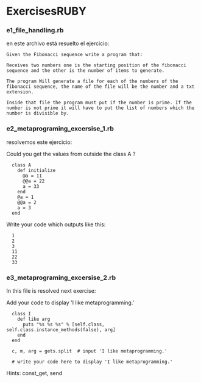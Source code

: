 ExercisesRUBY
=============

### e1_file_handling.rb

en este archivo está resuelto el ejercicio:
```
Given the Fibonacci sequence write a program that:

Receives two numbers one is the starting position of the fibonacci sequence and the other is the number of items to generate.

The program Will generate a file for each of the numbers of the fibonacci sequence, the name of the file will be the number and a txt extension.

Inside that file the program must put if the number is prime. If the number is not prime it will have to put the list of numbers which the number is divisible by.
```

### e2_metaprograming_excersise_1.rb

resolvemos este ejercicio:

  Could you get the values from outside the class A ?
```
  class A
    def initialize
      @a = 11
      @@a = 22
      a = 33
    end
    @a = 1
    @@a = 2
    a = 3
  end
```
  Write your code which outputs like this:
```
  1
  2
  3
  11
  22
  33
```
### e3_metaprograming_excersise_2.rb

In this file is resolved next exercise:

Add your code to display 'I like metaprogramming.'
```
  class I
    def like arg
      puts "%s %s %s" % [self.class, self.class.instance_methods(false), arg]
    end
  end

  c, m, arg = gets.split  # input 'I like metaprogramming.'

  # write your code here to display 'I like metaprogramming.'
```
Hints: const_get, send
